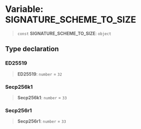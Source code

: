 # Variable: SIGNATURE\_SCHEME\_TO\_SIZE

> `const` **SIGNATURE\_SCHEME\_TO\_SIZE**: `object`

## Type declaration

### ED25519

> **ED25519**: `number` = `32`

### Secp256k1

> **Secp256k1**: `number` = `33`

### Secp256r1

> **Secp256r1**: `number` = `33`
